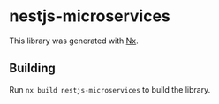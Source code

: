 # nestjs-microservices

This library was generated with [Nx](https://nx.dev).

## Building

Run `nx build nestjs-microservices` to build the library.
